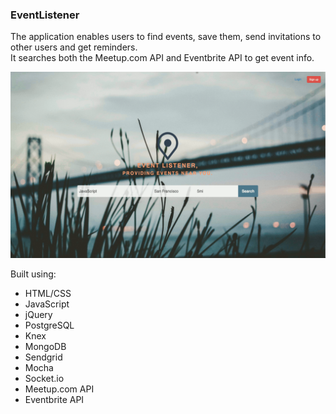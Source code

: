 ### EventListener
The application enables users to find events, save them, send invitations to other users and get reminders.   
It searches both the Meetup.com API and Eventbrite API to get event info.

![EventListener](eventlistener-web.png "EventListener") 

Built using:
* HTML/CSS
* JavaScript
* jQuery
* PostgreSQL
* Knex
* MongoDB
* Sendgrid
* Mocha
* Socket.io
* Meetup.com API
* Eventbrite API
